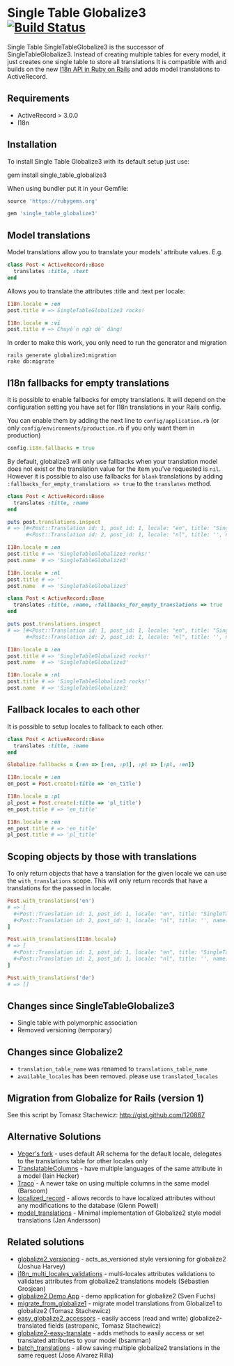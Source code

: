 # Single Table Globalize3 [![Build Status](https://travis-ci.org/trongrg/single_table_globalize3.png?branch=master)](https://travis-ci.org/trongrg/single_table_globalize3)

Single Table SingleTableGlobalize3 is the successor of SingleTableGlobalize3. Instead of creating multiple
tables for every model, it just creates one single table to store all translations
It is compatible with and builds on the new
[I18n API in Ruby on Rails](http://guides.rubyonrails.org/i18n.html) and adds
model translations to ActiveRecord.

## Requirements

* ActiveRecord > 3.0.0
* I18n

## Installation

To install Single Table Globalize3 with its default setup just use:

gem install single_table_globalize3

When using bundler put it in your Gemfile:

```ruby
source 'https://rubygems.org'

gem 'single_table_globalize3'
```

## Model translations

Model translations allow you to translate your models' attribute values. E.g.

```ruby
class Post < ActiveRecord::Base
  translates :title, :text
end
```

Allows you to translate the attributes :title and :text per locale:

```ruby
I18n.locale = :en
post.title # => SingleTableGlobalize3 rocks!

I18n.locale = :vi
post.title # => Chuyển ngữ dễ dàng!
```

In order to make this work, you only need to run the generator and migration

```
rails generate globalize3:migration
rake db:migrate
```

## I18n fallbacks for empty translations

It is possible to enable fallbacks for empty translations. It will depend on the
configuration setting you have set for I18n translations in your Rails config.

You can enable them by adding the next line to `config/application.rb` (or only
`config/environments/production.rb` if you only want them in production)

```ruby
config.i18n.fallbacks = true
```

By default, globalize3 will only use fallbacks when your translation model does
not exist or the translation value for the item you've requested is `nil`.
However it is possible to also use fallbacks for `blank` translations by adding
`:fallbacks_for_empty_translations => true` to the `translates` method.

```ruby
class Post < ActiveRecord::Base
  translates :title, :name
end

puts post.translations.inspect
# => [#<Post::Translation id: 1, post_id: 1, locale: "en", title: "SingleTableGlobalize3 rocks!", name: "SingleTableGlobalize3">,
      #<Post::Translation id: 2, post_id: 1, locale: "nl", title: '', name: nil>]

I18n.locale = :en
post.title # => 'SingleTableGlobalize3 rocks!'
post.name  # => 'SingleTableGlobalize3'

I18n.locale = :nl
post.title # => ''
post.name  # => 'SingleTableGlobalize3'
```

```ruby
class Post < ActiveRecord::Base
  translates :title, :name, :fallbacks_for_empty_translations => true
end

puts post.translations.inspect
# => [#<Post::Translation id: 1, post_id: 1, locale: "en", title: "SingleTableGlobalize3 rocks!", name: "SingleTableGlobalize3">,
      #<Post::Translation id: 2, post_id: 1, locale: "nl", title: '', name: nil>]

I18n.locale = :en
post.title # => 'SingleTableGlobalize3 rocks!'
post.name  # => 'SingleTableGlobalize3'

I18n.locale = :nl
post.title # => 'SingleTableGlobalize3 rocks!'
post.name  # => 'SingleTableGlobalize3'
```

## Fallback locales to each other

It is possible to setup locales to fallback to each other.

```ruby
class Post < ActiveRecord::Base
  translates :title, :name
end

Globalize.fallbacks = {:en => [:en, :pl], :pl => [:pl, :en]}

I18n.locale = :en
en_post = Post.create(:title => 'en_title')

I18n.locale = :pl
pl_post = Post.create(:title => 'pl_title')
en_post.title # => 'en_title'

I18n.locale = :en
en_post.title # => 'en_title'
pl_post.title # => 'pl_title'
```


## Scoping objects by those with translations

To only return objects that have a translation for the given locale we can use
the `with_translations` scope. This will only return records that have a
translations for the passed in locale.

```ruby
Post.with_translations('en')
# => [
  #<Post::Translation id: 1, post_id: 1, locale: "en", title: "SingleTableGlobalize3 rocks!", name: "SingleTableGlobalize3">,
  #<Post::Translation id: 2, post_id: 1, locale: "nl", title: '', name: nil>
]

Post.with_translations(I18n.locale)
# => [
  #<Post::Translation id: 1, post_id: 1, locale: "en", title: "SingleTableGlobalize3 rocks!", name: "SingleTableGlobalize3">,
  #<Post::Translation id: 2, post_id: 1, locale: "nl", title: '', name: nil>
]

Post.with_translations('de')
# => []
```

## Changes since SingleTableGlobalize3

* Single table with polymorphic association
* Removed versioning (temporary)

## Changes since Globalize2

* `translation_table_name` was renamed to `translations_table_name`
* `available_locales` has been removed. please use `translated_locales`

## Migration from Globalize for Rails (version 1)

See this script by Tomasz Stachewicz: http://gist.github.com/120867

## Alternative Solutions

* [Veger's fork](http://github.com/veger/globalize2) - uses default AR schema for the default locale, delegates to the translations table for other locales only
* [TranslatableColumns](http://github.com/iain/translatable_columns) - have multiple languages of the same attribute in a model (Iain Hecker)
* [Traco](https://github.com/barsoom/traco) - A newer take on using multiple columns in the same model (Barsoom)
* [localized_record](http://github.com/glennpow/localized_record) - allows records to have localized attributes without any modifications to the database (Glenn Powell)
* [model_translations](http://github.com/janne/model_translations) - Minimal implementation of Globalize2 style model translations (Jan Andersson)

## Related solutions

* [globalize2_versioning](http://github.com/joshmh/globalize2_versioning) - acts_as_versioned style versioning for globalize2 (Joshua Harvey)
* [i18n_multi_locales_validations](http://github.com/ZenCocoon/i18n_multi_locales_validations) - multi-locales attributes validations to validates attributes from globalize2 translations models (Sébastien Grosjean)
* [globalize2 Demo App](http://github.com/svenfuchs/globalize2-demo) - demo application for globalize2 (Sven Fuchs)
* [migrate_from_globalize1](http://gist.github.com/120867) - migrate model translations from Globalize1 to globalize2 (Tomasz Stachewicz)
* [easy_globalize2_accessors](http://github.com/astropanic/easy_globalize2_accessors) - easily access (read and write) globalize2-translated fields (astropanic, Tomasz Stachewicz)
* [globalize2-easy-translate](http://github.com/bsamman/globalize2-easy-translate) - adds methods to easily access or set translated attributes to your model (bsamman)
* [batch_translations](http://github.com/rilla/batch_translations) - allow saving multiple globalize2 translations in the same request (Jose Alvarez Rilla)

